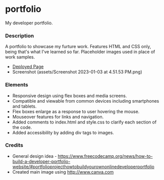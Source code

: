 # portfolio
My developer portfolio.

### Description
A portfolio to showcase my furture work. 
Features HTML and CSS only, being that's what I've learned so far.
Placeholder images used in place of work samples.

- [Deployed Page](https://jdharkness1.github.io/portfolio/)
- Screenshot (assets/Screenshot 2023-01-03 at 4.51.53 PM.png)

### Elements

- Responsive design using flex boxes and media screens.
- Compatible and viewable from common devices including smartphones and tablets.
- Flex boxes enlarge as a response to user hovering the mouse. 
- Mouseover features for links and navigation.
- Added comments to index.html and style.css to clarify each section of the code. 
- Added accessibility by adding div tags to images.

### Credits
- General design idea - https://www.freecodecamp.org/news/how-to-build-a-developer-portfolio-website/#portfolioprojecthowtobuildyourownonlinedeveloperportfolio
- Created main image using http://www.canva.com

